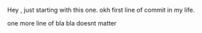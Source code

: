 Hey , just starting with this one.
okh first line of commit in my life.

one more line of bla bla doesnt matter
